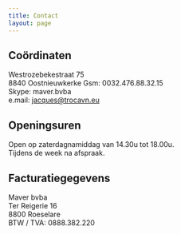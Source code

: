 ```yaml
---
title: Contact 
layout: page
---
```


Coördinaten
-----------

Westrozebekestraat 75  
8840 Oostnieuwkerke
Gsm: 0032.476.88.32.15  
Skype: maver.bvba  
e.mail: <jacques@trocavn.eu>

Openingsuren
------------

Open op zaterdagnamiddag van 14.30u tot 18.00u.  
Tijdens de week na afspraak.  


Facturatiegegevens  
-------------------
  
Maver bvba  
Ter Reigerie 16  
8800 Roeselare  
BTW / TVA: 0888.382.220  
